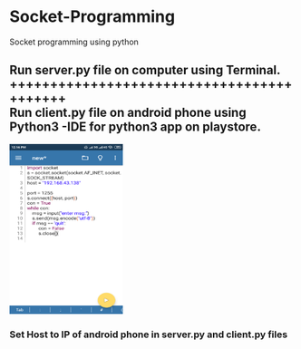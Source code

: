 # Socket-Programming
Socket programming using python
<h2>Run server.py file on computer using Terminal.<br>
++++++++++++++++++++++++++++++++++++++++++<br>
Run client.py file on android phone using  Python3 -IDE for python3 app on playstore.</h2>
<img src="Mobile run this script.png" width=200px height= 300px></img>
<h3> Set Host to IP of android phone in server.py and client.py files </h3>

